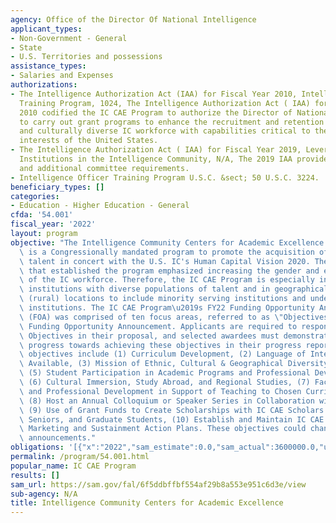 ```yaml
---
agency: Office of the Director Of National Intelligence
applicant_types:
- Non-Government - General
- State
- U.S. Territories and possessions
assistance_types:
- Salaries and Expenses
authorizations:
- The Intelligence Authorization Act (IAA) for Fiscal Year 2010, Intelligence Officer
  Training Program, 1024, The Intelligence Authorization Act ( IAA) for Fiscal Year
  2010 codified the IC CAE Program to authorize the Director of National Intelligence
  to carry out grant programs to enhance the recruitment and retention of an ethnically
  and culturally diverse IC workforce with capabilities critical to the national security
  interests of the United States.
- The Intelligence Authorization Act ( IAA) for Fiscal Year 2019, Leveraging Academic
  Institutions in the Intelligence Community, N/A, The 2019 IAA provided updated language
  and additional committee requirements.
- Intelligence Officer Training Program U.S.C. &sect; 50 U.S.C. 3224.
beneficiary_types: []
categories:
- Education - Higher Education - General
cfda: '54.001'
fiscal_year: '2022'
layout: program
objective: "The Intelligence Community Centers for Academic Excellence (IC CAE Program)\
  \ is a Congressionally mandated program to promote the acquisition of diverse, competitive\
  \ talent in concert with the U.S. IC's Human Capital Vision 2020. The legislation\
  \ that established the program emphasized increasing the gender and ethnic diversity\
  \ of the IC workforce. Therefore, the IC CAE Program is especially interested in\
  \ institutions with diverse populations of talent and in geographically diverse\
  \ (rural) locations to include minority serving institutions and underrepresented\
  \ institutions. The IC CAE Program\u2019s FY22 Funding Opportunity Announcement\
  \ (FOA) was comprised of ten focus areas, referred to as \"Objectives\" within the\
  \ Funding Opportunity Announcement. Applicants are required to respond to these\
  \ Objectives in their proposal, and selected awardees must demonstrate incremental\
  \ progress towards achieving these objectives in their progress reporting. These\
  \ objectives include (1) Curriculum Development, (2) Language of Interest Courses\
  \ Available, (3) Mission of Ethnic, Cultural & Geographical Diversity, (4) Consortium,\
  \ (5) Student Participation in Academic Programs and Professional Development Activities,\
  \ (6) Cultural Immersion, Study Abroad, and Regional Studies, (7) Faculty Research\
  \ and Professional Development in Support of Teaching to Chosen Curriculum Pathway,\
  \ (8) Host an Annual Colloquium or Speaker Series in Collaboration with Subrecipients,\
  \ (9) Use of Grant Funds to Create Scholarships with IC CAE Scholars who are Juniors,\
  \ Seniors, and Graduate Students, (10) Establish and Maintain IC CAE Program Management,\
  \ Marketing and Sustainment Action Plans. These objectives could change with future\
  \ announcements."
obligations: '[{"x":"2022","sam_estimate":0.0,"sam_actual":3600000.0,"usa_spending_actual":0.0},{"x":"2023","sam_estimate":3600000.0,"sam_actual":0.0,"usa_spending_actual":0.0},{"x":"2024","sam_estimate":0.0,"sam_actual":0.0,"usa_spending_actual":0.0}]'
permalink: /program/54.001.html
popular_name: IC CAE Program
results: []
sam_url: https://sam.gov/fal/6f5ddbffbf554af29b8a553e951c6d3e/view
sub-agency: N/A
title: Intelligence Community Centers for Academic Excellence
---
```

